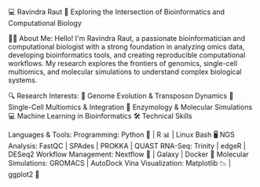 💻 Ravindra Raut
🚀 Exploring the Intersection of Bioinformatics and Computational Biology


🧑‍🔬 About Me:
Hello! I'm Ravindra Raut, a passionate bioinformatician and computational biologist with a strong foundation in analyzing omics data, developing bioinformatics tools, and creating reproducible computational workflows. My research explores the frontiers of genomics, single-cell multiomics, and molecular simulations to understand complex biological systems.

🔍 Research Interests:
🌱 Genome Evolution & Transposon Dynamics
🧬 Single-Cell Multiomics & Integration
🧪 Enzymology & Molecular Simulations
💻 Machine Learning in Bioinformatics
🛠️ Technical Skills

Languages & Tools:
Programming: Python 🐍 | R 📊 | Linux Bash 🖥️
NGS Analysis: FastQC | SPAdes | PROKKA | QUAST
RNA-Seq: Trinity | edgeR | DESeq2
Workflow Management: Nextflow 🚀 | Galaxy | Docker 🐳
Molecular Simulations: GROMACS | AutoDock Vina
Visualization: Matplotlib 📉 | ggplot2 🎨



